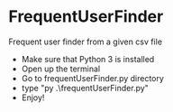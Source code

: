 # FrequentUserFinder
Frequent user finder from a given csv file

- Make sure that Python 3 is installed
- Open up the terminal
- Go to frequentUserFinder.py directory
- type "py .\frequentUserFinder.py"
- Enjoy!
